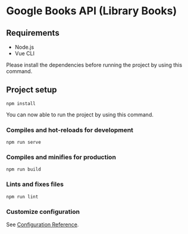 # Google Books API (Library Books)

## Requirements
* Node.js
* Vue CLI

Please install the dependencies before running the project by using this command.

## Project setup
```
npm install
```

You can now able to run the project by using this command.

### Compiles and hot-reloads for development
```
npm run serve
```

### Compiles and minifies for production
```
npm run build
```

### Lints and fixes files
```
npm run lint
```

### Customize configuration
See [Configuration Reference](https://cli.vuejs.org/config/).
